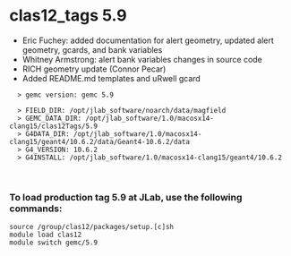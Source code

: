 # clas12_tags 5.9

- Eric Fuchey: added documentation for alert geometry, updated alert geometry, gcards, and bank variables
- Whitney Armstrong: alert bank variables changes in source code
- RICH geometry update (Connor Pecar)
- Added README.md templates and uRwell gcard

```  
  > gemc version: gemc 5.9

  > FIELD_DIR: /opt/jlab_software/noarch/data/magfield
  > GEMC_DATA_DIR: /opt/jlab_software/1.0/macosx14-clang15/clas12Tags/5.9
  > G4DATA_DIR: /opt/jlab_software/1.0/macosx14-clang15/geant4/10.6.2/data/Geant4-10.6.2/data
  > G4_VERSION: 10.6.2
  > G4INSTALL: /opt/jlab_software/1.0/macosx14-clang15/geant4/10.6.2

```

<br>

### To load production tag 5.9 at JLab, use the following commands:

```
source /group/clas12/packages/setup.[c]sh
module load clas12
module switch gemc/5.9
```

<br>
   